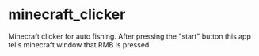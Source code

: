 # minecraft_clicker
Minecraft clicker for auto fishing. After pressing the "start" button this app tells minecraft window that RMB is pressed.
